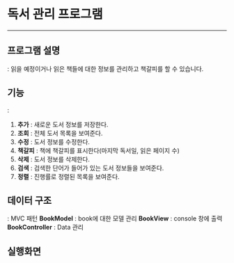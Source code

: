 # 독서 관리 프로그램
-------
## 프로그램 설명
: 읽을 예정이거나 읽은 책들에 대한 정보를 관리하고 책갈피를 할 수 있습니다.

## 기능
: 
1. **추가**  : 새로운 도서 정보를 저장한다.
2. **조회** : 전체 도서 목록을 보여준다.
3. **수정** : 도서 정보를 수정한다.
4. **책갈피** : 책에 책갈피를 표시한다(마지막 독서일, 읽은 페이지 수)
5. **삭제** : 도서 정보를 삭제한다.
6. **검색** : 검색한 단어가 들어가 있는 도서 정보들을 보여준다.
7. **정렬** : 진행률로 정렬된 목록을 보여준다.

## 데이터 구조
: MVC 패턴
 **BookModel** : book에 대한 모델 관리
 **BookView** : console 창에 출력
 **BookController** : Data 관리

## 실행화면
